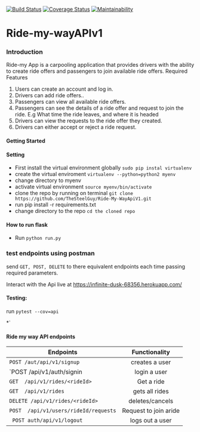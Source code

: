 [![Build Status](https://travis-ci.org/TheSteelGuy/Ride-My-WayApiV1.svg?branch=ft-Getmethods-%23158520402)](https://travis-ci.org/TheSteelGuy/Ride-My-WayApiV1)
[![Coverage Status](https://coveralls.io/repos/github/TheSteelGuy/Ride-My-WayApiV1/badge.svg?branch=ft-Getmethods-%23158520402)](https://coveralls.io/github/TheSteelGuy/Ride-My-WayApiV1?branch=ft-Getmethods-%23158520402)
[![Maintainability](https://api.codeclimate.com/v1/badges/e2de538dbd66b0ebc848/maintainability)](https://codeclimate.com/github/TheSteelGuy/Ride-My-WayApiV1/maintainability)

# Ride-my-wayAPIv1


### Introduction
Ride-my App is a carpooling application that provides drivers with the ability to create ride offers
and passengers to join available ride offers.
Required Features
1. Users can create an account and log in.
2. Drivers can add ride offers..
3. Passengers can view all available ride offers.
4. Passengers can see the details of a ride offer and request to join the ride. E.g What time
the ride leaves, and where it is headed 
5. Drivers can view the requests to the ride offer they created.
6. Drivers can either accept or reject a ride request.

#### Getting Started




#### Setting
* First install the virtual environment globally `sudo pip instal virtualenv`
* create the virtual enviroment `virtualenv --python=python2 myenv`
* change directory to myenv
* activate virtual environment `source myenv/bin/activate`
* clone the repo by running on terminal `git clone https://github.com/TheSteelGuy/Ride-My-WayApiV1.git `
* run pip install -r requirements.txt
* change directory to the repo `cd the cloned repo`

#### How to run flask
* Run  `python run.py`

### test endpoints using postman
send `GET, POST, DELETE` to there equivalent endpoints each time passing required parameters. 

Interact with the Api live at https://infinite-dusk-68356.herokuapp.com/


#### Testing:
run ```pytest --cov=api```


*`
#### Ride my way API endpoints

| Endpoints                                       |       Functionality                  |
| ------------------------------------------------|:------------------------------------:|
| `POST /aut/api/v1/signup`                       |  creates a user
| `POST /api/v1/auth/signin                       |  login a user                        |   
| `GET  /api/v1/rides/<rideId>`                   |  Get a ride                          |
| `GET  /api/v1/rides`                            |  gets all rides                      |
| `DELETE /api/v1/rides/<rideId>`                 |  deletes/cancels                     |
| `POST  /api/v1/users/rideId/requests`           |  Request to join aride               |
|` POST auth/api/v1/logout`                       |  logs out a user                     |
